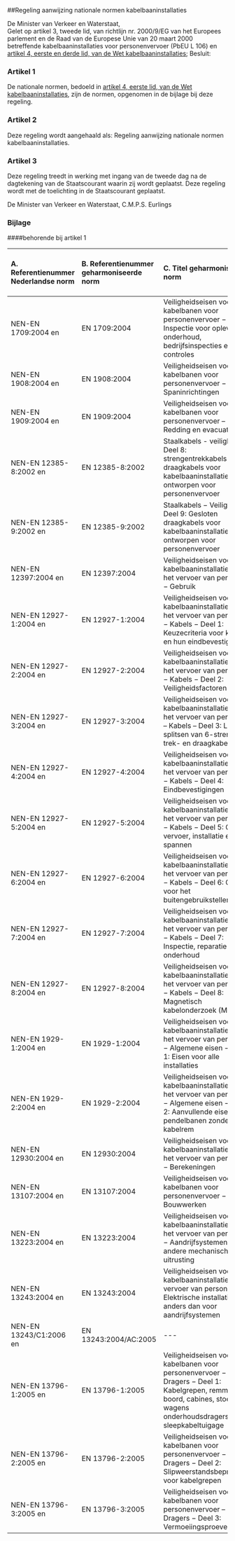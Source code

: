 <meta http-equiv='Content-Type' content='text/html; charset=utf-8' />

##Regeling aanwijzing nationale normen kabelbaaninstallaties

De Minister van Verkeer en Waterstaat,  
Gelet op artikel 3, tweede lid, van richtlijn nr. 2000/9/EG van het Europees parlement en de Raad van de Europese Unie van 20 maart 2000 betreffende kabelbaaninstallaties voor personenvervoer (PbEU L 106) en [artikel 4, eerste en derde lid, van de Wet kabelbaaninstallaties](../../../../../../../wet/wet/kabelbaaninstallaties/BWBR0016366/README.md);
Besluit:    

### Artikel  1  

De nationale normen, bedoeld in [artikel 4, eerste lid, van de Wet kabelbaaninstallaties](../../../../../../../wet/wet/kabelbaaninstallaties/BWBR0016366/README.md), zijn de normen, opgenomen in de bijlage bij deze regeling. 

### Artikel  2  

Deze regeling wordt aangehaald als: Regeling aanwijzing nationale normen kabelbaaninstallaties. 

### Artikel  3  

Deze regeling treedt in werking met ingang van de tweede dag na de dagtekening van de Staatscourant waarin zij wordt geplaatst. 
Deze regeling wordt met de toelichting in de Staatscourant geplaatst.  

De 
Minister van Verkeer en Waterstaat, 
C.M.P.S. Eurlings    

### Bijlage 

####behorende bij artikel 1 

| A. Referentienummer Nederlandse norm  | B. Referentienummer geharmoniseerde norm  | C. Titel geharmoniseerde norm  | D. Eerste publicatie in Publicatieblad Europese Unie (PbEU)  |
|:---|:---|:---|:---|
| NEN-EN 1709:2004 en  | EN 1709:2004  | Veiligheidseisen voor kabelbanen voor personenvervoer − Inspectie voor oplevering, onderhoud, bedrijfsinspecties en − controles  | PbEU 2005 C 100  |
| NEN-EN 1908:2004 en  | EN 1908:2004  | Veiligheidseisen voor kabelbanen voor personenvervoer − Spaninrichtingen  | PbEU 2005 C 100  |
| NEN-EN 1909:2004 en  | EN 1909:2004  | Veiligheidseisen voor kabelbanen voor personenvervoer – Redding en evacuatie  | PbEU 2005 C 100  |
| NEN-EN 12385-8:2002 en  | EN 12385-8:2002  | Staalkabels - veiligheid - Deel 8: strengentrekkabels en – draagkabels voor kabelbaaninstallaties ontworpen voor personenvervoer  | PbEU 2005 C 100  |
| NEN-EN 12385-9:2002 en  | EN 12385-9:2002  | Staalkabels − Veiligheid − Deel 9: Gesloten draagkabels voor kabelbaaninstallaties ontworpen voor personenvervoer  | PbEU 2005 C 100  |
| NEN-EN 12397:2004 en  | EN 12397:2004  | Veiligheidseisen voor kabelbaaninstallaties voor het vervoer van personen − Gebruik  | PbEU 2005 C 100  |
| NEN-EN 12927-1:2004 en  | EN 12927-1:2004  | Veiligheidseisen voor kabelbaaninstallaties voor het vervoer van personen − Kabels − Deel 1: Keuzecriteria voor kabels en hun eindbevestigingen  | PbEU 2005 C 100  |
| NEN-EN 12927-2:2004 en  | EN 12927-2:2004  | Veiligheidseisen voor kabelbaaninstallaties voor het vervoer van personen − Kabels − Deel 2: Veiligheidsfactoren  | PbEU 2005 C 100  |
| NEN-EN 12927-3:2004 en  | EN 12927-3:2004  | Veiligheidseisen voor kabelbaaninstallaties voor het vervoer van personen – Kabels – Deel 3: Lange-splitsen van 6-strengige trek- en draagkabels  | PbEU 2005 C 100  |
| NEN-EN 12927-4:2004 en  | EN 12927-4:2004  | Veiligheidseisen voor kabelbaaninstallaties voor het vervoer van personen − Kabels − Deel 4: Eindbevestigingen  | PbEU 2005 C 100  |
| NEN-EN 12927-5:2004 en  | EN 12927-5:2004  | Veiligheidseisen voor kabelbaaninstallaties voor het vervoer van personen − Kabels − Deel 5: Opslag, vervoer, installatie en spannen  | PbEU 2005 C 100  |
| NEN-EN 12927-6:2004 en  | EN 12927-6:2004  | Veiligheidseisen voor kabelbaaninstallaties voor het vervoer van personen − Kabels − Deel 6: Criteria voor het buitengebruikstellen  | PbEU 2005 C 100  |
| NEN-EN 12927-7:2004 en  | EN 12927-7:2004  | Veiligheidseisen voor kabelbaaninstallaties voor het vervoer van personen − Kabels − Deel 7: Inspectie, reparatie en onderhoud  | PbEU 2005 C 100  |
| NEN-EN 12927-8:2004 en  | EN 12927-8:2004  | Veiligheidseisen voor kabelbaaninstallaties voor het vervoer van personen − Kabels − Deel 8: Magnetisch kabelonderzoek (MRT)  | PbEU 2005 C 100  |
| NEN-EN 1929-1:2004 en  | EN 1929-1:2004  | Veiligheidseisen voor kabelbaaninstallaties voor het vervoer van personen − Algemene eisen − Deel 1: Eisen voor alle installaties  | PbEU 2005 C 100  |
| NEN-EN 1929-2:2004 en  | EN 1929-2:2004  | Veiligheidseisen voor kabelbaaninstallaties voor het vervoer van personen − Algemene eisen − Deel 2: Aanvullende eisen voor pendelbanen zonder kabelrem  | PbEU 2005 C 100  |
| NEN-EN 12930:2004 en  | EN 12930:2004  | Veiligheidseisen voor kabelbaaninstallaties voor het vervoer van personen − Berekeningen  | PbEU 2005 C 100  |
| NEN-EN 13107:2004 en  | EN 13107:2004  | Veiligheidseisen voor kabelbanen voor personenvervoer − Bouwwerken  | PbEU 2005 C 100  |
| NEN-EN 13223:2004 en  | EN 13223:2004  | Veiligheidseisen voor kabelbaaninstallaties voor het vervoer van personen − Aandrijfsystemen en andere mechanische uitrusting  | PbEU 2005 C 100  |
| NEN-EN 13243:2004 en  | EN 13243:2004  | Veiligheidseisen voor kabelbaaninstallaties voor vervoer van personen − Elektrische installaties anders dan voor aandrijfsystemen  | PbEU 2005 C 100  |
| NEN-EN 13243/C1:2006 en  | EN 13243:2004/AC:2005  | --- | --- |
| NEN-EN 13796-1:2005 en  | EN 13796-1:2005  | Veiligheidseisen voor kabelbanen voor personenvervoer − Dragers − Deel 1: Kabelgrepen, remmen aan boord, cabines, stoelen, wagens onderhoudsdragers, sleepkabeltuigage  | PbEU 2007 C 271  |
| NEN-EN 13796-2:2005 en  | EN 13796-2:2005  | Veiligheidseisen voor kabelbanen voor personenvervoer − Dragers − Deel 2: Slipweerstandsbeproeving voor kabelgrepen  | PbEU 2007 C 271  |
| NEN-EN 13796-3:2005 en  | EN 13796-3:2005  | Veiligheidseisen voor kabelbanen voor personenvervoer – Dragers − Deel 3: Vermoeiingsproeven  | PbEU 2007 C 271  |

